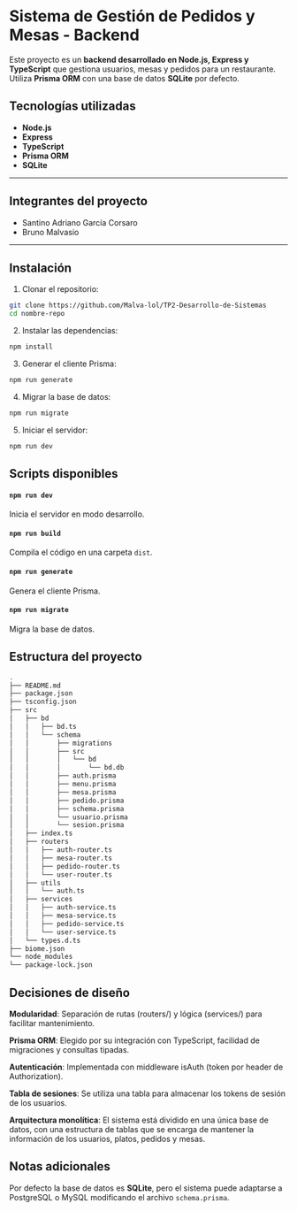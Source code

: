 # Sistema de Gestión de Pedidos y Mesas - Backend

Este proyecto es un **backend desarrollado en Node.js, Express y TypeScript** que gestiona usuarios, mesas y pedidos para un restaurante. Utiliza **Prisma ORM** con una base de datos **SQLite** por defecto.

## Tecnologías utilizadas
- **Node.js**
- **Express**
- **TypeScript**
- **Prisma ORM**
- **SQLite**

---

## Integrantes del proyecto
- Santino Adriano García Corsaro
- Bruno Malvasio

---

## Instalación

1. Clonar el repositorio:
```bash
git clone https://github.com/Malva-lol/TP2-Desarrollo-de-Sistemas
cd nombre-repo
```

2. Instalar las dependencias:
```bash
npm install
```

3. Generar el cliente Prisma:
```bash
npm run generate
```

4. Migrar la base de datos:
```bash
npm run migrate
```

5. Iniciar el servidor:
```bash
npm run dev
```

## Scripts disponibles

#### `npm run dev`
Inicia el servidor en modo desarrollo.

#### `npm run build`
Compila el código en una carpeta `dist`.

#### `npm run generate`
Genera el cliente Prisma.

#### `npm run migrate`
Migra la base de datos.

## Estructura del proyecto

```bash
.
├── README.md
├── package.json
├── tsconfig.json
├── src
│   ├── bd
│   │   ├── bd.ts
│   │   └── schema
│   │       ├── migrations
│   │       ├── src
│   │       │   └── bd
│   │       │       └── bd.db
│   │       ├── auth.prisma
│   │       ├── menu.prisma
│   │       ├── mesa.prisma
│   │       ├── pedido.prisma
│   │       ├── schema.prisma
│   │       └── usuario.prisma
│   │       └── sesion.prisma
│   ├── index.ts
│   ├── routers
│   │   ├── auth-router.ts
│   │   ├── mesa-router.ts
│   │   ├── pedido-router.ts
│   │   └── user-router.ts
│   ├── utils
│   │   └── auth.ts
│   ├── services
│   │   ├── auth-service.ts
│   │   ├── mesa-service.ts
│   │   ├── pedido-service.ts
│   │   └── user-service.ts
│   └── types.d.ts
├── biome.json
└── node_modules
└── package-lock.json
```

## Decisiones de diseño

**Modularidad**: Separación de rutas (routers/) y lógica (services/) para facilitar mantenimiento.

**Prisma ORM**: Elegido por su integración con TypeScript, facilidad de migraciones y consultas tipadas.

**Autenticación**: Implementada con middleware isAuth (token por header de Authorization).

**Tabla de sesiones**: Se utiliza una tabla para almacenar los tokens de sesión de los usuarios.

**Arquitectura monolítica**: El sistema está dividido en una única base de datos, con una estructura de tablas que se encarga de mantener la información de los usuarios, platos, pedidos y mesas.

## Notas adicionales
Por defecto la base de datos es **SQLite**, pero el sistema puede adaptarse a PostgreSQL o MySQL modificando el archivo `schema.prisma`.
